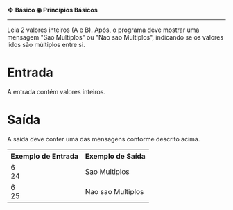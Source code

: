 <b>❖ Básico ◉ Princípios Básicos</b><br>
<hr>
Leia 2 valores inteiros (A e B). Após, o programa deve mostrar uma mensagem "Sao Multiplos" ou "Nao sao Multiplos", indicando se os valores lidos são múltiplos entre si.

<h1>Entrada</h1>

A entrada contém valores inteiros.

<h1>Saída</h1>

A saída deve conter uma das mensagens conforme descrito acima.

<table>
  <tr>
    <th>Exemplo de Entrada</th>
    <th>Exemplo de Saída</th>
  </tr>
  <tr>
    <td>6<br>24</td>
    <td>Sao Multiplos</td>
  </tr>
  <tr>
    <td>6<br>25</td>
    <td>Nao sao Multiplos</td>
  </tr>
</table>
